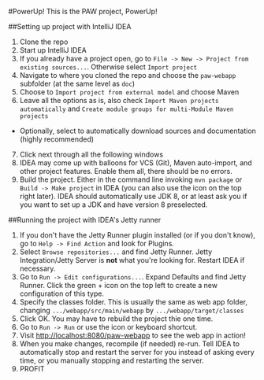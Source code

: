 #PowerUp! 
This is the PAW project, PowerUp!

##Setting up project with IntelliJ IDEA
1. Clone the repo
2. Start up IntelliJ IDEA 
3. If you already have a project open, go to ```File -> New -> Project from existing sources...```. Otherwise select ```Import project```
4. Navigate to where you cloned the repo and choose the ```paw-webapp``` subfolder (at the same level as ```doc```)
5. Choose to ```Import project from external model``` and choose Maven
6. Leave all the options as is, also check ```Import Maven projects automatically``` and ```Create module groups for multi-Module Maven projects```
  * Optionally, select to automatically download sources and documentation (highly recommended)
7. Click next through all the following windows
8. IDEA may come up with balloons for VCS (Git), Maven auto-import, and other project features. Enable them all, there should be no errors.
9. Build the project. Either in the command line invoking ```mvn package``` or ```Build -> Make project``` in IDEA (you can also use the icon on the top right later). IDEA should automatically use JDK 8, or at least ask you if you want to set up a JDK and have version 8 preselected.

##Running the project with IDEA's Jetty runner
1. If you don't have the Jetty Runner plugin installed (or if you don't know), go to ```Help -> Find Action``` and look for Plugins.
2. Select ```Browse repositories...``` and find Jetty Runner. Jetty Integration/Jetty Server is **not** what you're looking for. Restart IDEA if necessary.
3. Go to ```Run -> Edit configurations...```. Expand Defaults and find Jetty Runner. Click the green + icon on the top left to create a new configuration of this type.
4. Specify the classes folder. This is usually the same as web app folder, changing ```.../webapp/src/main/webapp``` by ```.../webapp/target/classes```
5. Click OK. You may have to rebuild the project thie one time.
6. Go to ```Run -> Run``` or use the icon or keyboard shortcut.
7. Visit <http://localhost:8080/paw-webapp> to see the web app in action!
8. When you make changes, recompile (if needed) re-run. Tell IDEA to automatically stop and restart the server for you instead of asking every time, or you manually stopping and restarting the server.
9. PROFIT